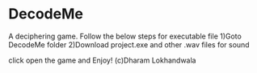 # DecodeMe 
A deciphering game. Follow the below steps for executable file
1)Goto DecodeMe folder
2)Download project.exe and other .wav files for sound

click open the game and Enjoy!
(c)Dharam Lokhandwala

